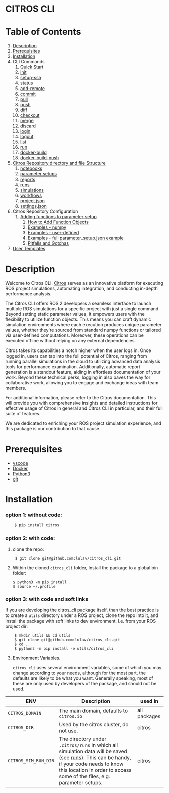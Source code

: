 # CITROS CLI

# Table of Contents
1. [Description](#description)
2. [Prerequisites](#prerequisites)
3. [Installation](#installation)
4. CLI Commands  
   1. [Quick Start](doc/commands/quick_start.md#quick-start)
   2. [init](doc/commands/init.md#init)
   3. [setup-ssh](doc/commands/setup-ssh.md#setup-ssh)
   4. [status](doc/commands/status.md#status)
   5.  [add-remote](doc/commands/add-remote.md#add-remote)
   6.  [commit](doc/commands/commit.md#commit)
   7.  [pull](doc/commands/pull.md#pull)
   8.  [push](doc/commands/push.md#push)
   9.  [diff](doc/commands/diff.md#diff)
   10. [checkout](doc/commands/checkout.md#checkout)
   11. [merge](doc/commands/merge.md#merge)
   12. [discard](doc/commands/discard.md#discard)
   13. [login](doc/commands/login.md#login)
   14. [logout](doc/commands/logout.md#logout)
   15. [list](doc/commands/list.md#list)
   16. [run](doc/commands/run.md#run)
   17. [docker-build](doc/commands/docker-build.md#docker-build)
   18. [docker-build-push](doc/commands/docker-build-push.md#docker-build-push)
5. [Citros Repository directory and file Structure](doc/structure/structure.md#citros-repository-file-structure) 
   1. [notebooks](doc/structure/notebooks.md#notebooks)
   2. [parameter setups](doc/structure/paramater_setups.md#parameter-setups)
   3. [reports](doc/structure/reports.md#reports)
   4. [runs](doc/structure/runs.md#runs)
   5. [simulations](doc/structure/simulations.md#simulations)
   6. [workflows](doc/structure/workflows.md#workflows)
   7. [project.json](doc/structure/project_json.md#projectjson)
   8. [settings.json](doc/structure/settings_json.md#settingsjson)
6. Citros Repository Configuration
    1. [Adding functions to parameter setup](doc/configuration/param_functions.md#adding-functions-to-parameter-setup)
        1. [How to Add Function Objects](doc/configuration/param_functions.md#how-to-add-function-objects)
        2. [Examples - numpy](doc/configuration/param_functions.md#examples---numpy)
        3. [Examples - user-defined](doc/configuration/param_functions.md#examples---user-defined)
        4. [Examples - full parameter_setup.json example](doc/configuration/param_functions.md#examples---full-parameter_setupjson-example)
        5. [Pitfalls and Gotchas](doc/configuration/param_functions.md#pitfalls-and-gotchas)
7. [User Templates](doc/user_templates.md#user-templates)


# Description

Welcome to Citros CLI. [Citros](https://citros.io/) serves as an innovative platform for executing ROS project simulations, automating integration, and conducting in-depth performance analysis.

The Citros CLI offers ROS 2 developers a seamless interface to launch multiple ROS simulations for a specific project with just a single command. Beyond setting static parameter values, it empowers users with the flexibility to utilize function objects. This means you can craft dynamic simulation environments where each execution produces unique parameter values, whether they're sourced from standard numpy functions or tailored via user-defined computations. Moreover, these operations can be executed offline without relying on any external dependencies.

Citros takes its capabilities a notch higher when the user logs in. Once logged in, users can tap into the full potential of Citros, ranging from running parallel simulations in the cloud to utilizing advanced data analysis tools for performance examination. Additionally, automatic report generation is a standout feature, aiding in effortless documentation of your work. Beyond these technical perks, logging in also paves the way for collaborative work, allowing you to engage and exchange ideas with team members.

For additional information, please refer to the Citros documentation. This will provide you with comprehensive insights and detailed instructions for effective usage of Citros in general and Citros CLI in particular, and their full suite of features.

We are dedicated to enriching your ROS project simulation experience, and this package is our contribution to that cause.


# Prerequisites

- [vscode](https://code.visualstudio.com/download)
- [Docker](https://www.docker.com/)
- [Python3](https://www.python.org/downloads/)
- [git](https://git-scm.com/)

# Installation
### option 1: without code:

        $ pip install citros 

### option 2: with code:

1. clone the repo:
    
        $ git clone git@github.com:lulav/citros_cli.git

2.  Within the cloned `citros_cli` folder, Install the package to a global bin folder:

        $ python3 -m pip install .
        $ source ~/.profile

### option 3: with code and soft links
If you are developing the citros_cli package itself, than the best practice is to create a `utils` directory under a ROS project, clone the repo into it, and install the package with soft links to dev environment. I.e. from your ROS project dir:

        $ mkdir utils && cd utils
        $ git clone git@github.com:lulav/citros_cli.git
        $ cd ..
        $ python3 -m pip install -e utils/citros_cli
    
3. Environment Variables. 
   
   `citros_cli` uses several environment variables, some of which you may change according to your needs, although for the most part, the defaults are likely to be what you want. Generally speaking, most of these are only used by developers of the package, and should not be used.

| ENV | Description | used in |
| --- | --- | --- |
| `CITROS_DOMAIN` | The main domain, defaults to `citros.io` | all packages |
| `CITROS_DIR` | Used by the citros cluster, do not use. | citros |
| `CITROS_SIM_RUN_DIR` | The directory under `.citros/runs` in which all simulation data will be saved (see [runs](doc/structure/runs.md#runs)). This can be handy, if your code needs to know this location in order to access some of the files, e.g. parameter setups. | citros |
